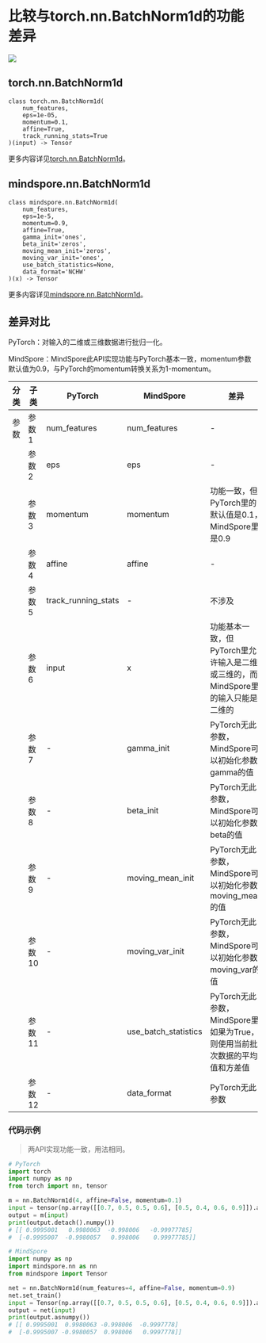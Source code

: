 # 比较与torch.nn.BatchNorm1d的功能差异

<a href="https://gitee.com/mindspore/docs/blob/master/docs/mindspore/source_zh_cn/note/api_mapping/pytorch_diff/BatchNorm1d.md" target="_blank"><img src="https://mindspore-website.obs.cn-north-4.myhuaweicloud.com/website-images/master/resource/_static/logo_source.png"></a>

## torch.nn.BatchNorm1d

```text
class torch.nn.BatchNorm1d(
    num_features,
    eps=1e-05,
    momentum=0.1,
    affine=True,
    track_running_stats=True
)(input) -> Tensor
```

更多内容详见[torch.nn.BatchNorm1d](https://pytorch.org/docs/1.8.1/generated/torch.nn.BatchNorm1d.html)。

## mindspore.nn.BatchNorm1d

```text
class mindspore.nn.BatchNorm1d(
    num_features,
    eps=1e-5,
    momentum=0.9,
    affine=True,
    gamma_init='ones',
    beta_init='zeros',
    moving_mean_init='zeros',
    moving_var_init='ones',
    use_batch_statistics=None,
    data_format='NCHW'
)(x) -> Tensor
```

更多内容详见[mindspore.nn.BatchNorm1d](https://mindspore.cn/docs/zh-CN/master/api_python/nn/mindspore.nn.BatchNorm1d.html)。

## 差异对比

PyTorch：对输入的二维或三维数据进行批归一化。

MindSpore：MindSpore此API实现功能与PyTorch基本一致，momentum参数默认值为0.9，与PyTorch的momentum转换关系为1-momentum。

| 分类 | 子类   | PyTorch             | MindSpore            | 差异                                                         |
| ---- | ------ | ------------------- | -------------------- | ------------------------------------------------------------ |
| 参数 | 参数1  | num_features        | num_features         | -                                                            |
|      | 参数2  | eps                 | eps                  | -                                                            |
|      | 参数3  | momentum            | momentum             | 功能一致，但PyTorch里的默认值是0.1，MindSpore里是0.9         |
|      | 参数4  | affine              | affine               | -                                                            |
|      | 参数5  | track_running_stats              | -               | 不涉及                                |
|      | 参数6  | input               | x                    | 功能基本一致，但PyTorch里允许输入是二维或三维的，而MindSpore里的输入只能是二维的 |
|      | 参数7  | -                   | gamma_init           |    PyTorch无此参数，MindSpore可以初始化参数gamma的值    |
|      | 参数8  | -                   | beta_init            |    PyTorch无此参数，MindSpore可以初始化参数beta的值     |
|      | 参数9  | -                   | moving_mean_init     |    PyTorch无此参数，MindSpore可以初始化参数moving_mean的值    |
|      | 参数10  | -                   | moving_var_init      |    PyTorch无此参数，MindSpore可以初始化参数moving_var的值     |
|      | 参数11 | -                   | use_batch_statistics |    PyTorch无此参数，MindSpore里如果为True，则使用当前批次数据的平均值和方差值      |
|      | 参数12  | -                   | data_format      |    PyTorch无此参数    |

### 代码示例

> 两API实现功能一致，用法相同。

```python
# PyTorch
import torch
import numpy as np
from torch import nn, tensor

m = nn.BatchNorm1d(4, affine=False, momentum=0.1)
input = tensor(np.array([[0.7, 0.5, 0.5, 0.6], [0.5, 0.4, 0.6, 0.9]]).astype(np.float32))
output = m(input)
print(output.detach().numpy())
# [[ 0.9995001   0.9980063  -0.998006   -0.99977785]
#  [-0.9995007  -0.9980057   0.998006    0.99977785]]

# MindSpore
import numpy as np
import mindspore.nn as nn
from mindspore import Tensor

net = nn.BatchNorm1d(num_features=4, affine=False, momentum=0.9)
net.set_train()
input = Tensor(np.array([[0.7, 0.5, 0.5, 0.6], [0.5, 0.4, 0.6, 0.9]]).astype(np.float32))
output = net(input)
print(output.asnumpy())
# [[ 0.9995001  0.9980063 -0.998006  -0.9997778]
#  [-0.9995007 -0.9980057  0.998006   0.9997778]]
```
